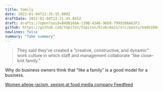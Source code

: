 ```yaml
---
title: family
date: 2022-01-04T22:35:15.089Z
draftDate: 2022-01-04T22:21:45.845Z
draft: drafts://open?uuid=B4DB168A-139B-43A6-96D8-7999386A63F3
github: https://github.com/tepiton/tepiton/blob/main/src/posts/b4db168a-139b-43a6-96d8-7999386a63f3.md
newlines: false
summary: "fake summary"
---
```

> They said they’ve created a “creative, constructive, and dynamic” work culture in which staff and management collaborate “like close-knit family.” 

Why do business owners think that "like a family" is a good model for a business.

[Women allege racism, sexism at food media company Feedfeed](https://www.washingtonpost.com/food/2022/01/04/feedfeed-lawsuit/)
